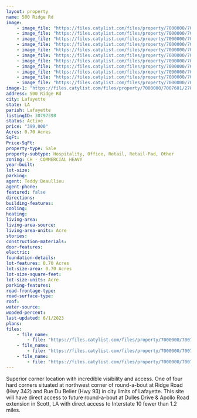```yaml
---
layout: property
name: 500 Ridge Rd
image:
    - image_file: "https://files.catylist.com/files/property/7000000/7007601/27655610_Photo__1.JPG"
    - image_file: "https://files.catylist.com/files/property/7000000/7007601/27655611_Photo__2.JPG"
    - image_file: "https://files.catylist.com/files/property/7000000/7007601/27655612_Photo__3.JPG"
    - image_file: "https://files.catylist.com/files/property/7000000/7007601/27655613_Photo__4.JPG"
    - image_file: "https://files.catylist.com/files/property/7000000/7007601/27655614_Photo__5.JPG"
    - image_file: "https://files.catylist.com/files/property/7000000/7007601/27655615_Photo__6.JPG"
    - image_file: "https://files.catylist.com/files/property/7000000/7007601/27871817_Zoning_Map___500_blk_Ridge_Road___Teddy.png"
    - image_file: "https://files.catylist.com/files/property/7000000/7007601/27871955_Google_Earth_2__500_Ridge_Rd___Teddy_.png"
    - image_file: "https://files.catylist.com/files/property/7000000/7007601/27871956_New_Google_Map___500_Ridge_Rd___Teddy.png"
    - image_file: "https://files.catylist.com/files/property/7000000/7007601/28161627_1.jpg"
    - image_file: "https://files.catylist.com/files/property/7000000/7007601/28161628_2.jpg"
image-1: "https://files.catylist.com/files/property/7000000/7007601/27871812_Google_Earth___500_Ridge_Rd___Teddy.png"
address: 500 Ridge Rd
city: Lafayette
state: LA
parish: Lafayette
listingID: 30797398
status: Active
price: "399,000"
Acres: 0.70 Acres
SqFt:
Price-SqFt:
property-type: Sale
property-subtype: Hospitality, Office, Retail, Retail-Pad, Other
zoning: CH - COMMERCIAL HEAVY
year-built:
lot-size:
parking:
agent: Teddy Beaullieu
agent-phone:
featured: false
directions:
building-features:
cooling:
heating:
living-area:
living-area-source:
living-area-units: Acre
stories:
construction-materials:
door-features:
electric:
foundation-details:
lot-features: 0.70 Acres
lot-size-area: 0.70 Acres
lot-size-square-feet:
lot-size-units: Acre
parking-features:
road-frontage-type:
road-surface-type:
roof:
water-source:
wooded-percent:
last-updated: 6/1/2023
plans:
files:
    - file_name: 
        - file: "https://files.catylist.com/files/property/7000000/7007601/raw_27655632_LOT_28_0.704_ACRE_TRACT_SURVEY_3.30.2011.pdf"
    - file_name: 
        - file: "https://files.catylist.com/files/property/7000000/7007601/raw_27861942_Flood___500_Blk_Ridge_Rd___Teddy.pdf"
    - file_name: 
        - file: "https://files.catylist.com/files/property/7000000/7007601/raw_28161620_Flyer___500_Ridge_Rd___Teddy.pdf"
---
```

Superior corner location with incredible visibility and access. One of four hard corners situated at northwest corner of round-a-bout at Ridge Road (Hwy 342) and Rue Du Belier (Hwy 93) in city limits of Lafayette. This site will have direct access to future round-a-bout at Dulles Drive &amp; Apollo Road extension in Scott, LA with direct access to Interstate 10 fewer than 1.2 miles.
